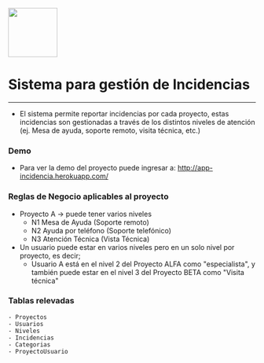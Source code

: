 
<img src="https://user-images.githubusercontent.com/45573287/119033348-1c30ac80-b97b-11eb-92c6-59502071db68.png" align="center" height="100" width="100" ></a>
# Sistema para gestión de Incidencias 
----
* El sistema permite reportar incidencias por cada proyecto, estas incidencias son gestionadas a través de los distintos niveles de atención (ej. Mesa de ayuda, soporte remoto, visita técnica, etc.)

### Demo
- Para ver la demo del proyecto puede ingresar a: http://app-incidencia.herokuapp.com/ 

### Reglas de Negocio aplicables al proyecto

- Proyecto A -> puede tener varios niveles 
    - N1 Mesa de Ayuda (Soporte remoto)  
    - N2 Ayuda por teléfono (Soporte telefónico)
    - N3  Atención Técnica (Vista Técnica)
- Un usuario puede estar en varios niveles pero en un solo nivel por proyecto, es decir; 
    - Usuario A está en el nivel 2 del Proyecto ALFA como "especialista", y también puede estar en el nivel 3 del Proyecto BETA como "Visita técnica"


### Tablas relevadas 
    - Proyectos 
    - Usuarios
    - Niveles
    - Incidencias
    - Categorias
    - ProyectoUsuario
